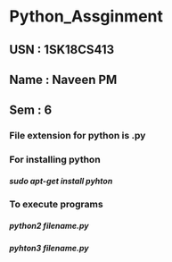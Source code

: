 # Python_Assginment
## USN : 1SK18CS413
## Name : Naveen PM
## Sem : 6

### File extension for python is .py

### For installing python
##### sudo apt-get install pyhton

### To execute programs
##### python2 filename.py
##### pyhton3 filename.py

